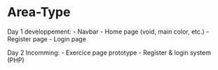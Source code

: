 # Area-Type
Day 1 developpement:
    - Navbar
    - Home page (void, main color, etc.)
    - Register page
    - Login page

Day 2 Incomming:
    - Exercice page prototype
    - Register & login system (PHP)